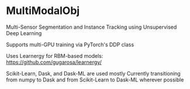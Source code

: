 # MultiModalObj
Multi-Sensor Segmentation and Instance Tracking using Unsupervised Deep Learning

Supports multi-GPU training via PyTorch's DDP class

Uses Learnergy for RBM-based models:
https://github.com/gugarosa/learnergy/

Scikit-Learn, Dask, and Dask-ML are used mostly
  Currently transitioning from numpy to Dask and from Scikit-Learn to Dask-ML wherever possible

